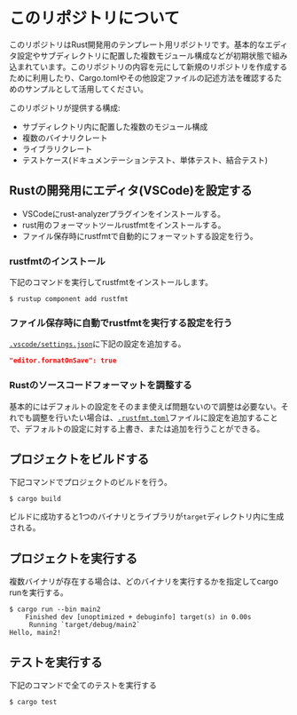 # このリポジトリについて

このリポジトリはRust開発用のテンプレート用リポジトリです。基本的なエディタ設定やサブディレクトリに配置した複数モジュール構成などが初期状態で組み込まれています。このリポジトリの内容を元にして新規のリポジトリを作成するために利用したり、Cargo.tomlやその他設定ファイルの記述方法を確認するためのサンプルとして活用してください。

このリポジトリが提供する構成:

- サブディレクトリ内に配置した複数のモジュール構成
- 複数のバイナリクレート
- ライブラリクレート
- テストケース(ドキュメンテーションテスト、単体テスト、結合テスト)

## Rustの開発用にエディタ(VSCode)を設定する

- VSCodeにrust-analyzerプラグインをインストールする。
- rust用のフォーマットツールrustfmtをインストールする。
- ファイル保存時にrustfmtで自動的にフォーマットする設定を行う。

### rustfmtのインストール

下記のコマンドを実行してrustfmtをインストールします。

```
$ rustup component add rustfmt
```

### ファイル保存時に自動でrustfmtを実行する設定を行う

[`.vscode/settings.json`](.vscode/settings.json)に下記の設定を追加する。

```json
"editor.formatOnSave": true
```

### Rustのソースコードフォーマットを調整する

基本的にはデフォルトの設定をそのまま使えば問題ないので調整は必要ない。それでも調整を行いたい場合は、[`.rustfmt.toml`](.rustfmt.toml)ファイルに設定を追加することで、デフォルトの設定に対する上書き、または追加を行うことができる。

## プロジェクトをビルドする

下記コマンドでプロジェクトのビルドを行う。

```
$ cargo build
```

ビルドに成功すると1つのバイナリとライブラリが`target`ディレクトリ内に生成される。

## プロジェクトを実行する

複数バイナリが存在する場合は、どのバイナリを実行するかを指定してcargo runを実行する。

```
$ cargo run --bin main2
    Finished dev [unoptimized + debuginfo] target(s) in 0.00s
     Running `target/debug/main2`
Hello, main2!
```

## テストを実行する

下記のコマンドで全てのテストを実行する

```
$ cargo test
```
